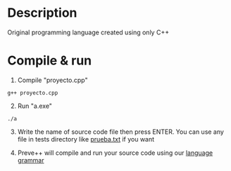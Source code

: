 # Description

Original programming language created using only C++

# Compile & run

1. Compile "proyecto.cpp"

```
g++ proyecto.cpp
```

2. Run "a.exe"

```
./a
```

3. Write the name of source code file then press ENTER. You can use any file in tests directory like [prueba.txt](/tests/prueba.txt) if you want

4. Preve++ will compile and run your source code using our [language grammar](/doc/2%20Reglas%20gramaticales.png)
